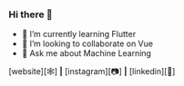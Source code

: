 ### Hi there 👋

<!--
**ajayz09/ajayz09** is a ✨ _special_ ✨ repository because its `README.md` (this file) appears on your GitHub profile.
-->
- 🌱 I’m currently learning Flutter
- 👯 I’m looking to collaborate on Vue
- 💬 Ask me about Machine Learning

 [website][🕸] **|**
 [instagram][📷] **|**
 [linkedin][👔] 

[website]: https://ajayz09.github.io/
[instagram]: https://www.instagram.com/_ajaymohan/
[linkedin]: https://www.linkedin.com/in/ajayz09/

